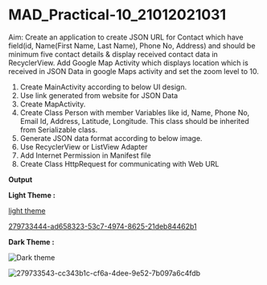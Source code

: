 # MAD_Practical-10_21012021031

Aim: Create an application to create JSON URL for Contact which have field(id, Name(First Name, Last Name), Phone No, Address) 
and should be minimum five contact details & display received contact data in RecyclerView. Add Google Map Activity which displays
location which is received in JSON Data in google Maps activity and set the zoom level to 10.

1. Create MainActivity according to below UI design.
2. Use link generated from website for JSON Data
3. Create MapActivity.
4. Create Class Person with member Variables like id, Name, Phone No, Email Id, Address, Latitude, Longitude. This class should be inherited from Serializable class.
5. Generate JSON data format according to below image.
6. Use RecyclerView or ListView Adapter
7. Add Internet Permission in Manifest file
8. Create Class HttpRequest for communicating with Web URL

<b>Output</b>

<b>Light Theme :</b>

[light theme](https://github.com/Harshil-Ghadiya/MAD_Practical-10_21012021031/assets/122811629/76dd63d1-53df-4206-aef0-6ec78237591f)



[279733444-ad658323-53c7-4974-8625-21deb84462b1](https://github.com/Harshil-Ghadiya/MAD_Practical-10_21012021031/assets/122811629/b89d0a67-f8e0-4acf-8a50-fe5ed2bacec4)



<b>Dark Theme :</b>



![Dark theme](https://github.com/Harshil-Ghadiya/MAD_Practical-10_21012021031/assets/122811629/dbe79129-eede-43e1-b4f1-e7f206d041d2)



![279733543-cc343b1c-cf6a-4dee-9e52-7b097a6c4fdb](https://github.com/Harshil-Ghadiya/MAD_Practical-10_21012021031/assets/122811629/58f0fd2c-f62f-472a-b21c-3e781d8d84dc)










